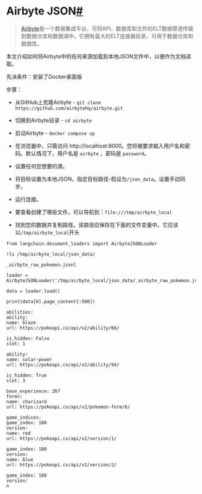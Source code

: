 

Airbyte JSON[#](#airbyte-json "跳转到标题")
======================================

> 
> [Airbyte](https://github.com/airbytehq/airbyte)是一个数据集成平台，可将API、数据库和文件的ELT数据管道传输到数据仓库和数据湖中。它拥有最大的ELT连接器目录，可用于数据仓库和数据库。
> 
> 
> 

本文介绍如何将Airbyte中的任何来源加载到本地JSON文件中，以便作为文档读取。

先决条件：安装了Docker桌面版

步骤：

- 从GitHub上克隆Airbyte - `git clone https://github.com/airbytehq/airbyte.git`

- 切换到Airbyte目录 - `cd airbyte`

- 启动Airbyte - `docker compose up`

- 在浏览器中，只需访问 http://localhost:8000。您将被要求输入用户名和密码。默认情况下，用户名是 `airbyte` ，密码是 `password`。

- 设置任何您想要的源。

- 将目标设置为本地JSON，指定目标路径-假设为`/json_data`。设置手动同步。

- 运行连接。

- 要查看创建了哪些文件，可以导航到：`file:///tmp/airbyte_local`

- 找到您的数据并复制路径。该路径应保存在下面的文件变量中。它应该以`/tmp/airbyte_local`开头

```
from langchain.document_loaders import AirbyteJSONLoader

```

```
!ls /tmp/airbyte_local/json_data/

```

```
_airbyte_raw_pokemon.jsonl

```

```
loader = AirbyteJSONLoader('/tmp/airbyte_local/json_data/_airbyte_raw_pokemon.jsonl')

```

```
data = loader.load()

```

```
print(data[0].page_content[:500])

```

```
abilities: 
ability: 
name: blaze
url: https://pokeapi.co/api/v2/ability/66/

is_hidden: False
slot: 1

ability: 
name: solar-power
url: https://pokeapi.co/api/v2/ability/94/

is_hidden: True
slot: 3

base_experience: 267
forms: 
name: charizard
url: https://pokeapi.co/api/v2/pokemon-form/6/

game_indices: 
game_index: 180
version: 
name: red
url: https://pokeapi.co/api/v2/version/1/

game_index: 180
version: 
name: blue
url: https://pokeapi.co/api/v2/version/2/

game_index: 180
version: 
n

```

